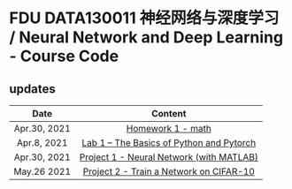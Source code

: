 # FDU DATA130011 神经网络与深度学习 / Neural Network and Deep Learning - Course Code

## updates
| Date | Content |
| :---: | :---: |
|Apr.30, 2021 | [Homework 1 - math](./hw1) |
|Apr.8, 2021 | [Lab 1 – The Basics of Python and Pytorch](./lab1/lab1.ipynb) |
|Apr.30, 2021 | [Project 1 - Neural Network (with MATLAB)](./project1) |
|May.26 2021 | [Project 2 - Train a Network on CIFAR-10](./project2) |